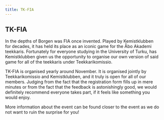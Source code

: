 ```yaml
---
title: TK-FIA
---
```

## TK-FIA

In the depths of Borgen was FIA once invented. Played by Kemistklubben for decades, it has held its place as an iconic game for the Åbo Akademi teekkaris. Fortunately for everyone studying in the University of Turku, has Kemistklubben given us the opportunity to organise our own version of said game for all of the teekkaris under Teekkarikomissio.

TK-FIA is organised yearly around November. It is organised jointly by Teekkarikomissio and Kemistklubben, and it truly is open for all of our members. Judging from the fact that the registration form fills up in mere minutes or from the fact that the feedback is astonishingly good, we would definitely recommend everyone takes part, if it feels like something you would enjoy.

More information about the event can be found closer to the event as we do not want to ruin the surprise for you!

